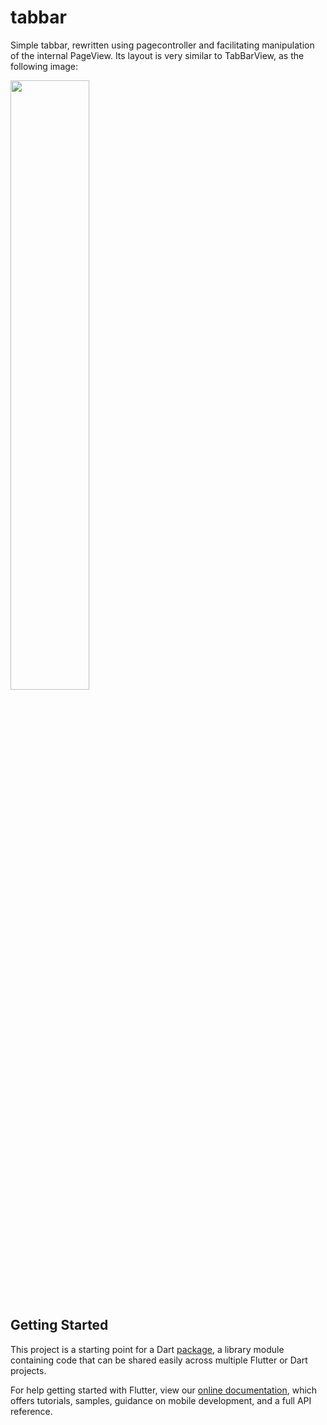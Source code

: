# tabbar

Simple tabbar, rewritten using pagecontroller and facilitating manipulation of the internal PageView. 
Its layout is very similar to TabBarView, as the following image:

<img src="https://github.com/davidsdearaujo/tabbar/blob/master/screenshots/screenshot_1.png?raw=true" style="width:50%">

## Getting Started

This project is a starting point for a Dart
[package](https://flutter.dev/developing-packages/),
a library module containing code that can be shared easily across
multiple Flutter or Dart projects.

For help getting started with Flutter, view our 
[online documentation](https://flutter.dev/docs), which offers tutorials, 
samples, guidance on mobile development, and a full API reference.
